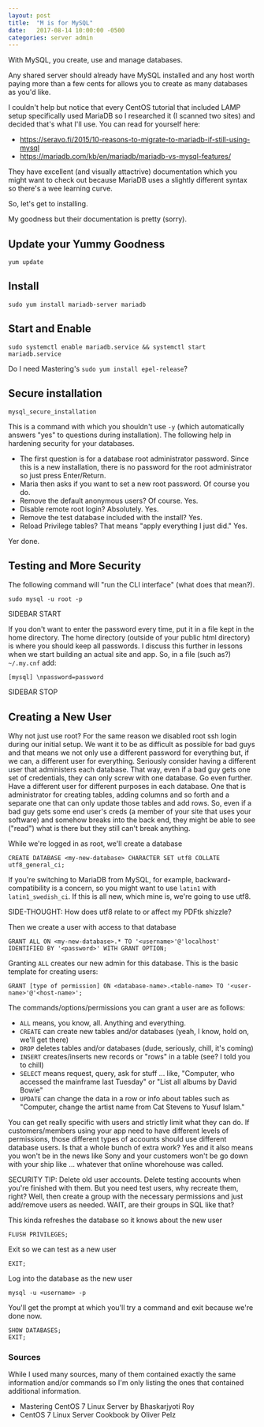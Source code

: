```yaml
---
layout: post
title:  "M is for MySQL"
date:   2017-08-14 10:00:00 -0500
categories: server admin
---
```

With MySQL, you create, use and manage databases. 

Any shared server should already have MySQL installed and any host worth paying more than a few cents for allows you to create as many databases as you'd like.

I couldn't help but notice that every CentOS tutorial that included LAMP setup specifically used MariaDB so I researched it (I scanned two sites) and decided that's what I'll use. You can read for yourself here:

* https://seravo.fi/2015/10-reasons-to-migrate-to-mariadb-if-still-using-mysql
* https://mariadb.com/kb/en/mariadb/mariadb-vs-mysql-features/

They have excellent (and visually attactrive) documentation which you might want to check out because MariaDB uses a slightly different syntax so there's a wee learning curve.

So, let's get to installing.

My goodness but their documentation is pretty (sorry). 

## Update your Yummy Goodness

    yum update

## Install

`sudo yum install mariadb-server mariadb`

## Start and Enable

`sudo systemctl enable mariadb.service && systemctl start mariadb.service`

Do I need Mastering's `sudo yum install epel-release`?

## Secure installation

`mysql_secure_installation`

This is a command with which you shouldn't use `-y` (which automatically answers "yes" to questions during installation). The following help in hardening security for your databases.

* The first question is for a database root administrator password. Since this is a new installation, there is no password for the root administrator so just press Enter/Return. 
* Maria then asks if you want to set a new root password. Of course you do.
* Remove the default anonymous users? Of course. Yes.
* Disable remote root login? Absolutely. Yes.
* Remove the test database included with the install? Yes.
* Reload Privilege tables? That means "apply everything I just did." Yes. 

Yer done. 

## Testing and More Security

The following command will "run the CLI interface" (what does that mean?).

`sudo mysql -u root -p`

SIDEBAR START

If you don't want to enter the password every time, put it in a file kept in the home directory. The home directory (outside of your public html directory) is where you should keep all passwords. I discuss this further in lessons when we start building an actual site and app. So, in a file (such as?) `~/.my.cnf` add:

`[mysql] \npassword=password`

SIDEBAR STOP

## Creating a New User

Why not just use root? For the same reason we disabled root ssh login during our initial setup. We want it to be as difficult as possible for bad guys and that means we not only use a different password for everything but, if we can, a different user for everything. Seriously consider having a different user that administers each database. That way, even if a bad guy gets one set of credentials, they can only screw with one database. Go even further. Have a different user for different purposes in each database. One that is administrator for creating tables, adding columns and so forth and a separate one that can only update those tables and add rows. So, even if a bad guy gets some end user's creds (a member of your site that uses your software) and somehow breaks into the back end, they might be able to see ("read") what is there but they still can't break anything. 

While we're logged in as root, we'll create a database 

`CREATE DATABASE <my-new-database> CHARACTER SET utf8 COLLATE utf8_general_ci;`

If you're switching to MariaDB from MySQL, for example, backward-compatibility is a concern, so you might want to use `latin1` with `latin1_swedish_ci`. If this is all new, which mine is, we're going to use utf8.

SIDE-THOUGHT: How does utf8 relate to or affect my PDFtk shizzle?

Then we create a user with access to that database

`GRANT ALL ON <my-new-database>.* TO '<username>'@'localhost' IDENTIFIED BY '<password>' WITH GRANT OPTION;`

Granting `ALL` creates our new  admin for this database. This is the basic template for creating users:

`GRANT [type of permission] ON <database-name>.<table-name> TO '<user-name>'@'<host-name>';`

The commands/options/permissions you can grant a user are as follows:

* `ALL` means, you know, all. Anything and everything.
* `CREATE` can create new tables and/or databases (yeah, I know, hold on, we'll get there)
* `DROP` deletes tables and/or databases (dude, seriously, chill, it's coming)
* `INSERT` creates/inserts new records or "rows" in a table (see? I told you to chill)
* `SELECT` means request, query, ask for stuff ... like, "Computer, who accessed the mainframe last Tuesday" or "List all albums by David Bowie"
* `UPDATE` can change the data in a row or info about tables such as "Computer, change the artist name from Cat Stevens to Yusuf Islam."

You can get really specific with users and strictly limit what they can do. If customers/members using your app need to have different levels of permissions, those different types of accounts should use different database users. Is that a whole bunch of extra work? Yes and it also means you won't be in the news like Sony and your customers won't be go down with your ship like ... whatever that online whorehouse was called. 

SECURITY TIP: Delete old user accounts. Delete testing accounts when you're finished with them. But you need test users, why recreate them, right? Well, then create a group with the necessary permissions and just add/remove users as needed. WAIT, are their groups in SQL like that?

This kinda refreshes the database so it knows about the new user

`FLUSH PRIVILEGES;`

Exit so we can test as a new user

`EXIT;`

Log into the database as the new user

`mysql -u <username> -p`

You'll get the prompt at which you'll try a command and exit because we're done now.

    SHOW DATABASES;
    EXIT;

### Sources

While I used many sources, many of them contained exactly the same information and/or commands so I'm only listing the ones that contained additional information.

* Mastering CentOS 7 Linux Server by Bhaskarjyoti Roy
* CentOS 7 Linux Server Cookbook by Oliver Pelz